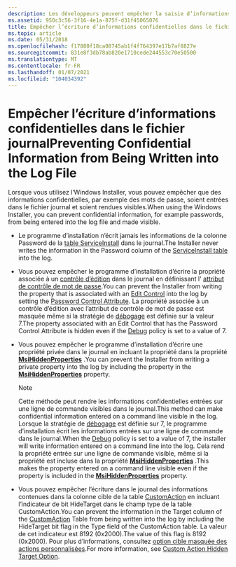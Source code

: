 ```yaml
---
description: Les développeurs peuvent empêcher la saisie d’informations confidentielles, telles que les mots de passe, dans le fichier journal au cours d’une installation Windows Installer.
ms.assetid: 950c3c56-3f16-4e1a-875f-d31f45065076
title: Empêcher l’écriture d’informations confidentielles dans le fichier journal
ms.topic: article
ms.date: 05/31/2018
ms.openlocfilehash: f17880f18ca08745ab1f4f764397e17b7af8827e
ms.sourcegitcommit: 831e8f3db78ab820e1710cede244553c70e50500
ms.translationtype: MT
ms.contentlocale: fr-FR
ms.lasthandoff: 01/07/2021
ms.locfileid: "104034392"
---
```

# <a name="preventing-confidential-information-from-being-written-into-the-log-file"></a><span data-ttu-id="8fb66-103">Empêcher l’écriture d’informations confidentielles dans le fichier journal</span><span class="sxs-lookup"><span data-stu-id="8fb66-103">Preventing Confidential Information from Being Written into the Log File</span></span>

<span data-ttu-id="8fb66-104">Lorsque vous utilisez l’Windows Installer, vous pouvez empêcher que des informations confidentielles, par exemple des mots de passe, soient entrées dans le fichier journal et soient rendues visibles.</span><span class="sxs-lookup"><span data-stu-id="8fb66-104">When using the Windows Installer, you can prevent confidential information, for example passwords, from being entered into the log file and made visible.</span></span>

-   <span data-ttu-id="8fb66-105">Le programme d’installation n’écrit jamais les informations de la colonne Password de la [table ServiceInstall](serviceinstall-table.md) dans le journal.</span><span class="sxs-lookup"><span data-stu-id="8fb66-105">The Installer never writes the information in the Password column of the [ServiceInstall table](serviceinstall-table.md) into the log.</span></span>
-   <span data-ttu-id="8fb66-106">Vous pouvez empêcher le programme d’installation d’écrire la propriété associée à un [contrôle d’édition](edit-control.md) dans le journal en définissant l' [attribut de contrôle de mot de passe](password-control-attribute.md).</span><span class="sxs-lookup"><span data-stu-id="8fb66-106">You can prevent the Installer from writing the property that is associated with an [Edit Control](edit-control.md) into the log by setting the [Password Control Attribute](password-control-attribute.md).</span></span> <span data-ttu-id="8fb66-107">La propriété associée à un contrôle d’édition avec l’attribut de contrôle de mot de passe est masquée même si la stratégie de [débogage](debug.md) est définie sur la valeur 7.</span><span class="sxs-lookup"><span data-stu-id="8fb66-107">The property associated with an Edit Control that has the Password Control Attribute is hidden even if the [Debug](debug.md) policy is set to a value of 7.</span></span>
-   <span data-ttu-id="8fb66-108">Vous pouvez empêcher le programme d’installation d’écrire une propriété privée dans le journal en incluant la propriété dans la propriété [**MsiHiddenProperties**](msihiddenproperties.md) .</span><span class="sxs-lookup"><span data-stu-id="8fb66-108">You can prevent the Installer from writing a private property into the log by including the property in the [**MsiHiddenProperties**](msihiddenproperties.md) property.</span></span>
    > [!Note]  
    > <span data-ttu-id="8fb66-109">Cette méthode peut rendre les informations confidentielles entrées sur une ligne de commande visibles dans le journal.</span><span class="sxs-lookup"><span data-stu-id="8fb66-109">This method can make confidential information entered on a command line visible in the log.</span></span> <span data-ttu-id="8fb66-110">Lorsque la stratégie de [débogage](debug.md) est définie sur 7, le programme d’installation écrit les informations entrées sur une ligne de commande dans le journal.</span><span class="sxs-lookup"><span data-stu-id="8fb66-110">When the [Debug](debug.md) policy is set to a value of 7, the installer will write information entered on a command line into the log.</span></span> <span data-ttu-id="8fb66-111">Cela rend la propriété entrée sur une ligne de commande visible, même si la propriété est incluse dans la propriété [**MsiHiddenProperties**](msihiddenproperties.md) .</span><span class="sxs-lookup"><span data-stu-id="8fb66-111">This makes the property entered on a command line visible even if the property is included in the [**MsiHiddenProperties**](msihiddenproperties.md) property.</span></span>

     

-   <span data-ttu-id="8fb66-112">Vous pouvez empêcher l’écriture dans le journal des informations contenues dans la colonne cible de la table [CustomAction](customaction-table.md) en incluant l’indicateur de bit HideTarget dans le champ type de la table CustomAction.</span><span class="sxs-lookup"><span data-stu-id="8fb66-112">You can prevent the information in the Target column of the [CustomAction](customaction-table.md) Table from being written into the log by including the HideTarget bit flag in the Type field of the CustomAction table.</span></span> <span data-ttu-id="8fb66-113">La valeur de cet indicateur est 8192 (0x2000).</span><span class="sxs-lookup"><span data-stu-id="8fb66-113">The value of this flag is 8192 (0x2000).</span></span> <span data-ttu-id="8fb66-114">Pour plus d’informations, consultez [option cible masquée des actions personnalisées](custom-action-hidden-target-option.md).</span><span class="sxs-lookup"><span data-stu-id="8fb66-114">For more information, see [Custom Action Hidden Target Option](custom-action-hidden-target-option.md).</span></span>

 

 




